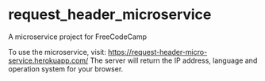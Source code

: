 # request_header_microservice
A microservice project for FreeCodeCamp

To use the microservice, visit: https://request-header-micro-service.herokuapp.com/
The server will return the IP address, language and operation system for your browser.
